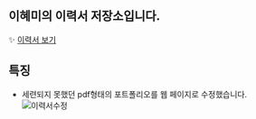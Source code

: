 ## 이혜미의 이력서 저장소입니다.
:sparkles: [이력서 보기](https://devham76.github.io/resume/)

## 특징
- 세련되지 못했던 pdf형태의 포트폴리오를 웹 페이지로 수정했습니다.
![이력서수정](https://user-images.githubusercontent.com/55946791/80269238-c7bfec80-86e8-11ea-925c-4ee7f935052e.JPG)


